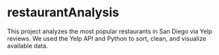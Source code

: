 # restaurantAnalysis
This project analyzes the most popular restaurants in San Diego via Yelp reviews. We used the Yelp API and Python to sort, clean, and visualize available data. 
